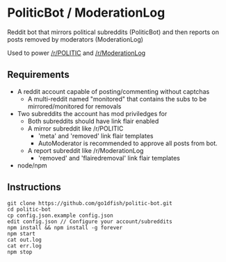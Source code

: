 # PoliticBot / ModerationLog

Reddit bot that mirrors political subreddits (PoliticBot) and then reports on posts removed by moderators (ModerationLog)

Used to power [/r/POLITIC](http://reddit.com/r/POLITIC) and [/r/ModerationLog](http://reddit.com/r/ModerationLog)

## Requirements

 * A reddit account capable of posting/commenting without captchas
   * A multi-reddit named "monitored" that contains the subs to be mirrored/monitored for removals
 * Two subreddits the account has mod priviledges for
   * Both subreddits should have link flair enabled
   * A mirror subreddit like /r/POLITIC
     * 'meta' and 'removed' link flair templates
     * AutoModerator is recommended to approve all posts from bot.
   * A report subreddit like /r/ModerationLog
     * 'removed' and 'flairedremoval' link flair templates
 * node/npm

## Instructions

    git clone https://github.com/go1dfish/politic-bot.git
    cd politic-bot
    cp config.json.example config.json
    edit config.json // Configure your account/subreddits
    npm install && npm install -g forever
    npm start
    cat out.log
    cat err.log
    npm stop
